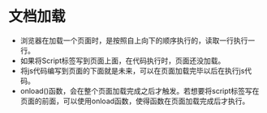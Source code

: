 # 文档加载
- 浏览器在加载一个页面时，是按照自上向下的顺序执行的，读取一行执行一行。
- 如果将Script标签写到页面上面，在代码执行时，页面还没加载。
- 将js代码编写到页面的下面就是未来，可以在页面加载完毕以后在执行js代码。
- onload()函数，会在整个页面加载完成之后才触发。若想要将script标签写在页面的前面，可以使用onload函数，使得函数在页面加载完成后才执行。
